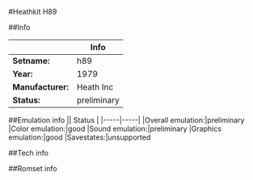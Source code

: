 #Heathkit H89

##Info

||Info|
|-----|-----|
|**Setname:**|h89
|**Year:**|1979
|**Manufacturer:**|Heath Inc
|**Status:**|preliminary

##Emulation info
|| Status |
|-----|-----|
|Overall emulation:|preliminary
|Color emulation:|good
|Sound emulation:|preliminary
|Graphics emulation:|good
|Savestates:|unsupported

##Tech info

##Romset info

<!--- START OF EDITED COMMENT DO NOT TOUCH TEXT ABOVE-->
